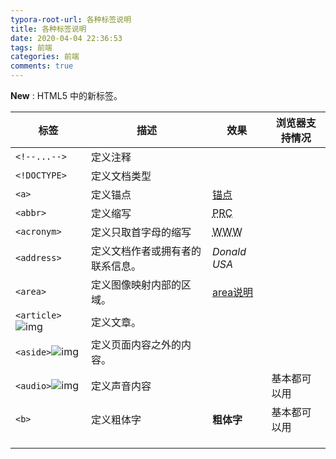 ```yaml
---
typora-root-url: 各种标签说明
title: 各种标签说明
date: 2020-04-04 22:36:53
tags: 前端
categories: 前端
comments: true
---
```


**New** : HTML5 中的新标签。

| **标签**                                      | **描述**                         | 效果                                                      | 浏览器支持情况 |
| --------------------------------------------- | -------------------------------- | --------------------------------------------------------- | -------------- |
| `<!--...-->`                                  | 定义注释                         |                                                           |                |
| `<!DOCTYPE>`                                  | 定义文档类型                     |                                                           |                |
| `<a>`                                         | 定义锚点                         | <a href="#">锚点</a>                                      |                |
| `<abbr>`                                      | 定义缩写                         | <abbr title="People's Republic of China">PRC</abbr>       |                |
| `<acronym>`                                   | 定义只取首字母的缩写             | <acronym title="World Wide Web">WWW</acronym>             |                |
| `<address>`                                   | 定义文档作者或拥有者的联系信息。 | <address> Donald USA</address>                            |                |
| `<area>`                                      | 定义图像映射内部的区域。         | [area说明](https://www.w3school.com.cn/tags/tag_area.asp) |                |
| `<article>`![img](/images/table_bg_html5.png) | 定义文章。                       |                                                           |                |
| `<aside>`![img](/images/table_bg_html5.png)   | 定义页面内容之外的内容。         |                                                           |                |
| `<audio>`![img](/images/table_bg_html5.png)   | 定义声音内容                     | <audio></audio>                                           | 基本都可以用   |
| `<b>`                                         | 定义粗体字                       | <b>粗体字</b>                                             | 基本都可以用   |
|                                               |                                  |                                                           |                |
|                                               |                                  |                                                           |                |
|                                               |                                  |                                                           |                |


